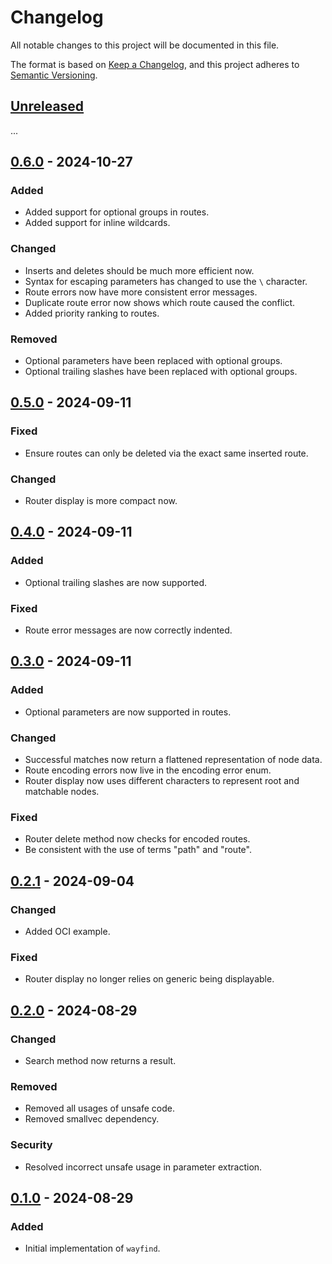 # Changelog

All notable changes to this project will be documented in this file.

The format is based on [Keep a Changelog](https://keepachangelog.com/en/1.1.0/),
and this project adheres to [Semantic Versioning](https://semver.org/spec/v2.0.0.html).

## [Unreleased]

...

## [0.6.0] - 2024-10-27

### Added

- Added support for optional groups in routes.
- Added support for inline wildcards.

### Changed

- Inserts and deletes should be much more efficient now.
- Syntax for escaping parameters has changed to use the `\` character.
- Route errors now have more consistent error messages.
- Duplicate route error now shows which route caused the conflict.
- Added priority ranking to routes.

### Removed

- Optional parameters have been replaced with optional groups.
- Optional trailing slashes have been replaced with optional groups.

## [0.5.0] - 2024-09-11

### Fixed

- Ensure routes can only be deleted via the exact same inserted route.

### Changed

- Router display is more compact now.

## [0.4.0] - 2024-09-11

### Added

- Optional trailing slashes are now supported.

### Fixed

- Route error messages are now correctly indented.

## [0.3.0] - 2024-09-11

### Added

- Optional parameters are now supported in routes.

### Changed

- Successful matches now return a flattened representation of node data.
- Route encoding errors now live in the encoding error enum.
- Router display now uses different characters to represent root and matchable nodes.

### Fixed

- Router delete method now checks for encoded routes.
- Be consistent with the use of terms "path" and "route".

## [0.2.1] - 2024-09-04

### Changed

- Added OCI example.

### Fixed

- Router display no longer relies on generic being displayable.

## [0.2.0] - 2024-08-29

### Changed

- Search method now returns a result.

### Removed

- Removed all usages of unsafe code.
- Removed smallvec dependency.

### Security

- Resolved incorrect unsafe usage in parameter extraction.

## [0.1.0] - 2024-08-29

### Added

- Initial implementation of `wayfind`.

[unreleased]: https://github.com/DuskSystems/wayfind/compare/v0.6.0...HEAD
[0.6.0]: https://github.com/DuskSystems/wayfind/compare/v0.5.0...v0.6.0
[0.5.0]: https://github.com/DuskSystems/wayfind/compare/v0.4.0...v0.5.0
[0.4.0]: https://github.com/DuskSystems/wayfind/compare/v0.3.0...v0.4.0
[0.3.0]: https://github.com/DuskSystems/wayfind/compare/v0.2.1...v0.3.0
[0.2.1]: https://github.com/DuskSystems/wayfind/compare/v0.2.0...v0.2.1
[0.2.0]: https://github.com/DuskSystems/wayfind/compare/v0.1.0...v0.2.0
[0.1.0]: https://github.com/DuskSystems/wayfind/releases/tag/v0.1.0
